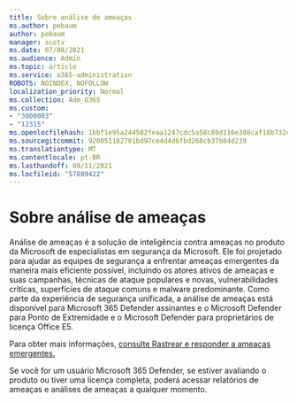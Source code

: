 ```yaml
---
title: Sobre análise de ameaças
ms.author: pebaum
author: pebaum
manager: scotv
ms.date: 07/08/2021
ms.audience: Admin
ms.topic: article
ms.service: o365-administration
ROBOTS: NOINDEX, NOFOLLOW
localization_priority: Normal
ms.collection: Adm_O365
ms.custom:
- "3000003"
- "12315"
ms.openlocfilehash: 1bbf1e95a244502feaa1247cdc5a58c80d116e388caf18b732d6ba0b85039418
ms.sourcegitcommit: 920051182781bd97ce4d4d6fbd268cb37b84d239
ms.translationtype: MT
ms.contentlocale: pt-BR
ms.lasthandoff: 08/11/2021
ms.locfileid: "57889422"
---
```

# <a name="about-threat-analytics"></a>Sobre análise de ameaças

Análise de ameaças é a solução de inteligência contra ameaças no produto da Microsoft de especialistas em segurança da Microsoft. Ele foi projetado para ajudar as equipes de segurança a enfrentar ameaças emergentes da maneira mais eficiente possível, incluindo os atores ativos de ameaças e suas campanhas, técnicas de ataque populares e novas, vulnerabilidades críticas, superfícies de ataque comuns e malware predominante. Como parte da experiência de segurança unificada, a análise de ameaças está disponível para Microsoft 365 Defender assinantes e o Microsoft Defender para Ponto de Extremidade e o Microsoft Defender para proprietários de licença Office E5. 

Para obter mais informações, [consulte Rastrear e responder a ameaças emergentes.](https://docs.microsoft.com/microsoft-365/security/defender/threat-analytics)

Se você for um usuário Microsoft 365 Defender, se estiver avaliando o produto ou tiver uma licença completa, poderá acessar relatórios de ameaças e análises de ameaças a qualquer momento. 